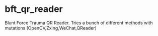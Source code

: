 # bft_qr_reader
Blunt Force Trauma QR Reader. Tries a bunch of different methods with mutations (OpenCV,Zxing,WeChat,QReader)
